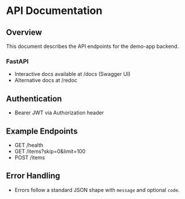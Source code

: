 # API Documentation

## Overview
This document describes the API endpoints for the demo-app backend.

### FastAPI
- Interactive docs available at /docs (Swagger UI)
- Alternative docs at /redoc

## Authentication
- Bearer JWT via Authorization header

## Example Endpoints
- GET /health
- GET /items?skip=0&limit=100
- POST /items

## Error Handling
- Errors follow a standard JSON shape with `message` and optional `code`.